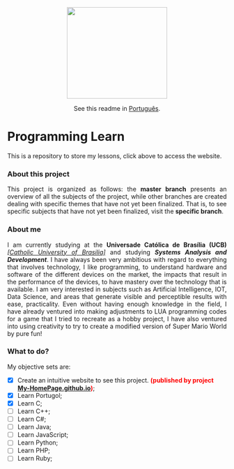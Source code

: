 <div align="center">
  <a href="https://kevinyteixeira.github.io/My-HomePage.github.io/" target="_blank"><img src="https://freepngimg.com/download/www/13-2-www-png-images.png" style="max-width: 100%;" width="230" height="210"></a>

  See this readme in <a href="https://github.com/KevinyTeixeira/Programming-learn/blob/master/github/README-pt-BR.md">Português</a>.
</div>

# Programming Learn
<p align="justify">This is a repository to store my lessons, click above to access the website.</p>

### About this project

<p align="justify">This project is organized as follows: the <b>master branch</b> presents an overview of all the subjects of the project, while other branches are created dealing with specific themes that have not yet been finalized. That is, to see specific subjects that have not yet been finalized, visit the <b>specific branch</b>.</p>

### About me

<p align="justify">I am currently studying at the <b>Universade Católica de Brasília (UCB)</b> <i><a href="https://ucb.catolica.edu.br/portal/">[Catholic University of Brasilia]</a></i> and studying <b><i>Systems Analysis and Development</i></b>. I have always been very ambitious with regard to everything that involves technology, I like programming, to understand hardware and software of the different devices on the market, the impacts that result in the performance of the devices, to have mastery over the technology that is available. I am very interested in subjects such as Artificial Intelligence, IOT, Data Science, and areas that generate visible and perceptible results with ease, practicality. Even without having enough knowledge in the field, I have already ventured into making adjustments to LUA programming codes for a game that I tried to recreate as a hobby project, I have also ventured into using creativity to try to create a modified version of Super Mario World by pure fun!</p>

### What to do?
<p align="justify">My objective sets are:</p>

- [x]	Create an intuitive website to see this project. <b style="color:red">(published by project <a href="https://github.com/KevinyTeixeira/My-HomePage.github.io">My-HomePage.github.io</a>)</b>;
- [x]	Learn Portugol;
- [x]	Learn C;
- [ ]	Learn C++;
- [ ]	Learn C#;
- [ ]	Learn Java;
- [ ]	Learn JavaScript;
- [ ]	Learn Python;
- [ ]	Learn PHP;
- [ ]	Learn Ruby;
